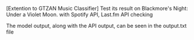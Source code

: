 [Extention to GTZAN Music Classifier] Test its result on Blackmore's Night: Under a Violet Moon. with Spotify API, Last.fm API checking

The model output, along with the API output, can be seen in the output.txt file
